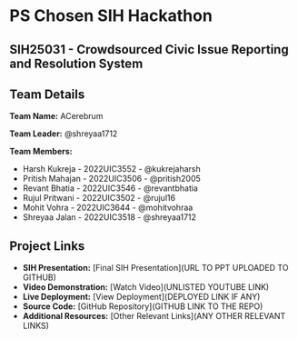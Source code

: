 # PS Chosen SIH Hackathon
## SIH25031 - Crowdsourced Civic lssue Reporting and Resolution System

## Team Details

**Team Name:** ACerebrum

**Team Leader:** @shreyaa1712

**Team Members:**
* Harsh Kukreja - 2022UIC3552 - @kukrejaharsh
* Pritish Mahajan - 2022UIC3506 - @pritish2005
* Revant Bhatia - 2022UIC3546 - @revantbhatia
* Rujul Pritwani - 2022UIC3502 - @rujul16
* Mohit Vohra - 2022UIC3644 - @mohitvohraa
* Shreyaa Jalan - 2022UIC3518 - @shreyaa1712

## Project Links

* **SIH Presentation:** [Final SIH Presentation](URL TO PPT UPLOADED TO GITHUB)
* **Video Demonstration:** [Watch Video](UNLISTED YOUTUBE LINK)
* **Live Deployment:** [View Deployment](DEPLOYED LINK IF ANY)
* **Source Code:** [GitHub Repository](GITHUB LINK TO THE REPO)
* **Additional Resources:** [Other Relevant Links](ANY OTHER RELEVANT LINKS)
